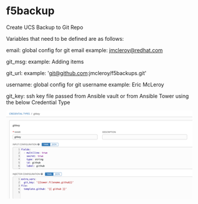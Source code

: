 # f5backup
Create UCS Backup to Git Repo

Variables that need to be defined are as follows: 


email: global config for git email example: jmcleroy@redhat.com

git_msg: example: Adding items

git_url: example: 'git@github.com:jmcleroy/f5backups.git'

username: global config for git username example: Eric McLeroy

git_key: ssh key file passed from Ansible vault or from Ansible Tower using the below Credential Type

![credential](credential1.png)